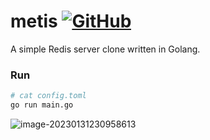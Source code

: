 # metis [![GitHub](https://img.shields.io/github/license/IfanTsai/metis?style=flat)](https://github.com/IfanTsai/metis/blob/master/LICENSE)

A simple Redis server clone written in Golang.

### Run

```bash
# cat config.toml
go run main.go
```

![image-20230131230958613](https://img.caiyifan.cn/typora_pico/image-20230131230958613.png) 
